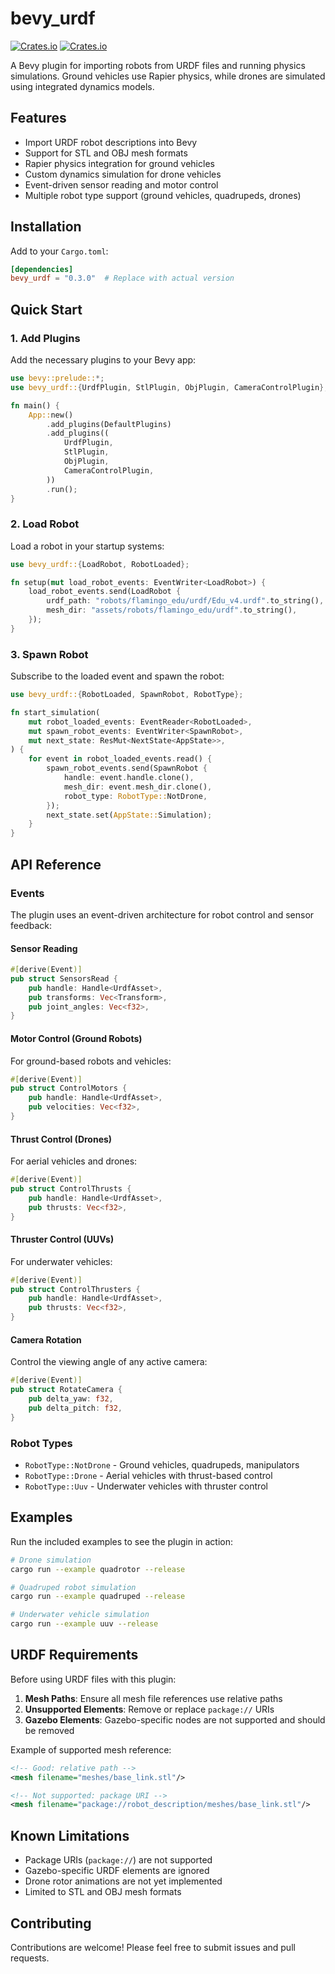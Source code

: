 # bevy_urdf

[![Crates.io](https://img.shields.io/crates/v/bevy_urdf.svg)](https://crates.io/crates/bevy_urdf)
[![Crates.io](https://img.shields.io/crates/d/bevy_urdf.svg)](https://crates.io/crates/bevy_urdf)

A Bevy plugin for importing robots from URDF files and running physics simulations. Ground vehicles use Rapier physics, while drones are simulated using integrated dynamics models.

## Features

- Import URDF robot descriptions into Bevy
- Support for STL and OBJ mesh formats
- Rapier physics integration for ground vehicles
- Custom dynamics simulation for drone vehicles
- Event-driven sensor reading and motor control
- Multiple robot type support (ground vehicles, quadrupeds, drones)

## Installation

Add to your `Cargo.toml`:

```toml
[dependencies]
bevy_urdf = "0.3.0"  # Replace with actual version
```

## Quick Start

### 1. Add Plugins

Add the necessary plugins to your Bevy app:

```rust
use bevy::prelude::*;
use bevy_urdf::{UrdfPlugin, StlPlugin, ObjPlugin, CameraControlPlugin};

fn main() {
    App::new()
        .add_plugins(DefaultPlugins)
        .add_plugins((
            UrdfPlugin,
            StlPlugin,
            ObjPlugin,
            CameraControlPlugin,
        ))
        .run();
}
```

### 2. Load Robot

Load a robot in your startup systems:

```rust
use bevy_urdf::{LoadRobot, RobotLoaded};

fn setup(mut load_robot_events: EventWriter<LoadRobot>) {
    load_robot_events.send(LoadRobot {
        urdf_path: "robots/flamingo_edu/urdf/Edu_v4.urdf".to_string(),
        mesh_dir: "assets/robots/flamingo_edu/urdf".to_string(),
    });
}
```

### 3. Spawn Robot

Subscribe to the loaded event and spawn the robot:

```rust
use bevy_urdf::{RobotLoaded, SpawnRobot, RobotType};

fn start_simulation(
    mut robot_loaded_events: EventReader<RobotLoaded>,
    mut spawn_robot_events: EventWriter<SpawnRobot>,
    mut next_state: ResMut<NextState<AppState>>,
) {
    for event in robot_loaded_events.read() {
        spawn_robot_events.send(SpawnRobot {
            handle: event.handle.clone(),
            mesh_dir: event.mesh_dir.clone(),
            robot_type: RobotType::NotDrone,
        });
        next_state.set(AppState::Simulation);
    }
}
```

## API Reference

### Events

The plugin uses an event-driven architecture for robot control and sensor feedback:

#### Sensor Reading

```rust
#[derive(Event)]
pub struct SensorsRead {
    pub handle: Handle<UrdfAsset>,
    pub transforms: Vec<Transform>,
    pub joint_angles: Vec<f32>,
}
```

#### Motor Control (Ground Robots)

For ground-based robots and vehicles:

```rust
#[derive(Event)]
pub struct ControlMotors {
    pub handle: Handle<UrdfAsset>,
    pub velocities: Vec<f32>,
}
```

#### Thrust Control (Drones)

For aerial vehicles and drones:

```rust
#[derive(Event)]
pub struct ControlThrusts {
    pub handle: Handle<UrdfAsset>,
    pub thrusts: Vec<f32>,
}
```

#### Thruster Control (UUVs)

For underwater vehicles:

```rust
#[derive(Event)]
pub struct ControlThrusters {
    pub handle: Handle<UrdfAsset>,
    pub thrusts: Vec<f32>,
}
```

#### Camera Rotation

Control the viewing angle of any active camera:

```rust
#[derive(Event)]
pub struct RotateCamera {
    pub delta_yaw: f32,
    pub delta_pitch: f32,
}
```

### Robot Types

- `RobotType::NotDrone` - Ground vehicles, quadrupeds, manipulators
- `RobotType::Drone` - Aerial vehicles with thrust-based control
- `RobotType::Uuv` - Underwater vehicles with thruster control

## Examples

Run the included examples to see the plugin in action:

```bash
# Drone simulation
cargo run --example quadrotor --release

# Quadruped robot simulation
cargo run --example quadruped --release

# Underwater vehicle simulation
cargo run --example uuv --release
```
## URDF Requirements

Before using URDF files with this plugin:

1. **Mesh Paths**: Ensure all mesh file references use relative paths
2. **Unsupported Elements**: Remove or replace `package://` URIs
3. **Gazebo Elements**: Gazebo-specific nodes are not supported and should be removed

Example of supported mesh reference:
```xml
<!-- Good: relative path -->
<mesh filename="meshes/base_link.stl"/>

<!-- Not supported: package URI -->
<mesh filename="package://robot_description/meshes/base_link.stl"/>
```

## Known Limitations

- Package URIs (`package://`) are not supported
- Gazebo-specific URDF elements are ignored
- Drone rotor animations are not yet implemented
- Limited to STL and OBJ mesh formats

## Contributing

Contributions are welcome! Please feel free to submit issues and pull requests.
